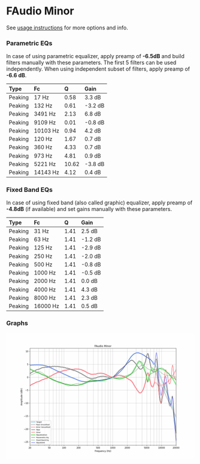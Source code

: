 # FAudio Minor
See [usage instructions](https://github.com/jaakkopasanen/AutoEq#usage) for more options and info.

### Parametric EQs
In case of using parametric equalizer, apply preamp of **-6.5dB** and build filters manually
with these parameters. The first 5 filters can be used independently.
When using independent subset of filters, apply preamp of **-6.6 dB**.

| Type    | Fc       |     Q | Gain    |
|:--------|:---------|:------|:--------|
| Peaking | 17 Hz    |  0.58 | 3.3 dB  |
| Peaking | 132 Hz   |  0.61 | -3.2 dB |
| Peaking | 3491 Hz  |  2.13 | 6.8 dB  |
| Peaking | 9109 Hz  |  0.01 | -0.8 dB |
| Peaking | 10103 Hz |  0.94 | 4.2 dB  |
| Peaking | 120 Hz   |  1.67 | 0.7 dB  |
| Peaking | 360 Hz   |  4.33 | 0.7 dB  |
| Peaking | 973 Hz   |  4.81 | 0.9 dB  |
| Peaking | 5221 Hz  | 10.62 | -3.8 dB |
| Peaking | 14143 Hz |  4.12 | 0.4 dB  |

### Fixed Band EQs
In case of using fixed band (also called graphic) equalizer, apply preamp of **-4.8dB**
(if available) and set gains manually with these parameters.

| Type    | Fc       |    Q | Gain    |
|:--------|:---------|:-----|:--------|
| Peaking | 31 Hz    | 1.41 | 2.5 dB  |
| Peaking | 63 Hz    | 1.41 | -1.2 dB |
| Peaking | 125 Hz   | 1.41 | -2.9 dB |
| Peaking | 250 Hz   | 1.41 | -2.0 dB |
| Peaking | 500 Hz   | 1.41 | -0.8 dB |
| Peaking | 1000 Hz  | 1.41 | -0.5 dB |
| Peaking | 2000 Hz  | 1.41 | 0.0 dB  |
| Peaking | 4000 Hz  | 1.41 | 4.3 dB  |
| Peaking | 8000 Hz  | 1.41 | 2.3 dB  |
| Peaking | 16000 Hz | 1.41 | 0.5 dB  |

### Graphs
![](./FAudio%20Minor.png)